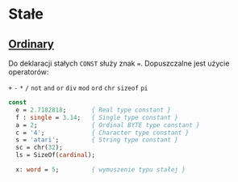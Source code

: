 # Stałe

## [Ordinary](https://www.freepascal.org/docs-html/ref/refse9.html)

Do deklaracji stałych `CONST` służy znak `=`. Dopuszczalne jest użycie operatorów:

`+` `-` `*` `/` `not` `and` `or` `div` `mod` `ord` `chr` `sizeof` `pi`


```pascal
const
  e = 2.7182818;       { Real type constant }
  f : single = 3.14;   { Single type constant }
  a = 2;               { Ordinal BYTE type constant }
  c = '4';             { Character type constant }
  s = 'atari';         { String type constant }
  sc = chr(32);
  ls = SizeOf(cardinal);

  x: word = 5;         { wymuszenie typu stałej }
```